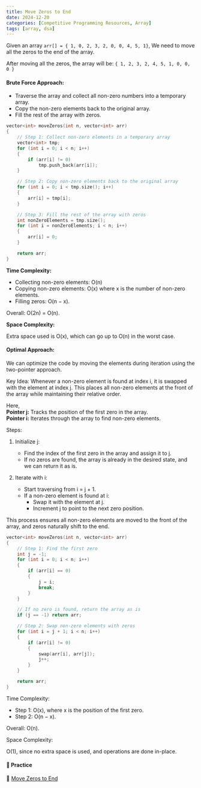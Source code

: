 ```yaml
---
title: Move Zeros to End
date: 2024-12-20
categories: [Competitive Programming Resources, Array]
tags: [array, dsa]
---
```


Given an array `arr[] = { 1, 0, 2, 3, 2, 0, 0, 4, 5, 1}`, We need to move all the zeros to the end of the array.

After moving all the zeros, the array will be: `{ 1, 2, 3, 2, 4, 5, 1, 0, 0, 0 }`

#### Brute Force Approach:

- Traverse the array and collect all non-zero numbers into a temporary array.
- Copy the non-zero elements back to the original array.
- Fill the rest of the array with zeros.

```cpp
vector<int> moveZeros(int n, vector<int> arr)
{
    // Step 1: Collect non-zero elements in a temporary array
    vector<int> tmp;
    for (int i = 0; i < n; i++)
    {
        if (arr[i] != 0)
            tmp.push_back(arr[i]);
    }

    // Step 2: Copy non-zero elements back to the original array
    for (int i = 0; i < tmp.size(); i++)
    {
        arr[i] = tmp[i];
    }

    // Step 3: Fill the rest of the array with zeros
    int nonZeroElements = tmp.size();
    for (int i = nonZeroElements; i < n; i++)
    {
        arr[i] = 0;
    }

    return arr;
}
```

**Time Complexity:**

- Collecting non-zero elements: O(n)
- Copying non-zero elements: O(x) where x is the number of non-zero elements.
- Filling zeros: O(n − x).

Overall: O(2n) = O(n).

**Space Complexity:**

Extra space used is O(x), which can go up to O(n) in the worst case.

#### Optimal Approach:

We can optimize the code by moving the elements during iteration using the two-pointer approach.

Key Idea: Whenever a non-zero element is found at index i, it is swapped with the element at index j. This places all non-zero elements at the front of the array while maintaining their relative order.

Here,\
**Pointer j:** Tracks the position of the first zero in the array.\
**Pointer i:** Iterates through the array to find non-zero elements.

Steps:

1. Initialize j:
    - Find the index of the first zero in the array and assign it to j.
    - If no zeros are found, the array is already in the desired state, and we can return it as is.
    
2. Iterate with i:
    - Start traversing from i = j + 1.
    - If a non-zero element is found at i:
        - Swap it with the element at j.
        - Increment j to point to the next zero position.

This process ensures all non-zero elements are moved to the front of the array, and zeros naturally shift to the end.

```cpp
vector<int> moveZeros(int n, vector<int> arr)
{
    // Step 1: Find the first zero
    int j = -1;
    for (int i = 0; i < n; i++)
    {
        if (arr[i] == 0)
        {
            j = i;
            break;
        }
    }

    // If no zero is found, return the array as is
    if (j == -1) return arr;

    // Step 2: Swap non-zero elements with zeros
    for (int i = j + 1; i < n; i++)
    {
        if (arr[i] != 0)
        {
            swap(arr[i], arr[j]);
            j++;
        }
    }

    return arr;
}
```

Time Complexity:

- Step 1: O(x), where x is the position of the first zero.
- Step 2: O(n − x).

Overall: O(n).

Space Complexity:

O(1), since no extra space is used, and operations are done in-place.

#### **🎯 Practice** 

🔗 [Move Zeros to End](https://www.naukri.com/code360/problems/ninja-and-the-zero-s_6581958)